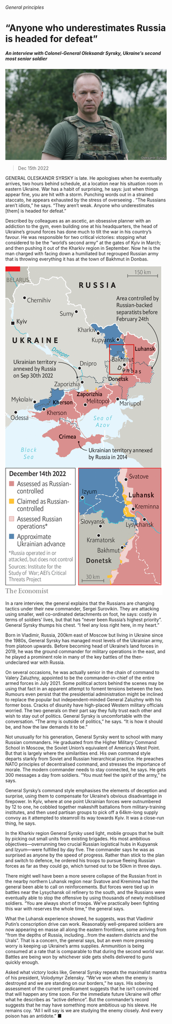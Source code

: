 ###### General principles

# “Anyone who underestimates Russia is headed for defeat” 

##### An interview with Colonel-General Oleksandr Syrsky, Ukraine’s second most senior soldier 

![image](images/20221217_FBP501.jpg) 

> Dec 15th 2022 

GENERAL OLESKANDR SYRSKY is late. He apologises when he eventually arrives, two hours behind schedule, at a location near his situation room in eastern Ukraine. War has a habit of surprising, he says: just when things appear fine, you are hit with a storm. Punching words out in a strained staccato, he appears exhausted by the stress of overseeing . “The Russians aren’t idiots,” he says. “They aren’t weak. Anyone who underestimates [them] is headed for defeat.” 

Described by colleagues as an ascetic, an obsessive planner with an addiction to the gym, even building one at his headquarters, the head of Ukraine’s ground forces has done much to tilt the war in his country’s favour. He was responsible for two critical victories: stopping what  considered to be the “world’s second army” at the gates of Kyiv in March; and then pushing it out of the Kharkiv region in September. Now he is the man charged with facing down a humiliated but regrouped Russian army that is throwing everything it has at the town of Bakhmut in Donbas.

![image](images/20221217_WOM970.png) 


In a rare interview, the general explains that the Russians are changing tactics under their new commander, Sergei Surovikin. They are attacking using smaller, well co-ordinated detachments on foot, he says: costly in terms of soldiers’ lives, but that has “never been Russia’s highest priority”. General Syrsky thumps his chest. “I feel any loss right here, in my heart.”

Born in Vladimir, Russia, 200km east of Moscow but living in Ukraine since the 1980s, General Syrsky has managed most levels of the Ukrainian army, from platoon upwards. Before becoming head of Ukraine’s land forces in 2019, he was the ground commander for military operations in the east, and he played a prominent role in many of the key battles of the then-undeclared war with Russia. 

On several occasions, he was actually senior in the chain of command to Valery Zaluzhny, appointed to be the commander-in-chief of the entire armed forces in July 2021. Some political actors behind the scenes may be using that fact in an apparent attempt to foment tensions between the two. Rumours even persist that the presidential administration might be inclined to replace the popular but independent-minded General Zaluzhny with his former boss. Cracks of disunity have high-placed Western military officials worried. The two generals on their part say they fully trust each other and wish to stay out of politics. General Syrsky is uncomfortable with the conversation. “The army is outside of politics,” he says. “It is how it should be, and how the law demands it to be.” 


Not unusually for his generation, General Syrsky went to school with many Russian commanders. He graduated from the Higher Military Command School in Moscow, the Soviet Union’s equivalent of America’s West Point. But that is largely where the similarities end. His own command style departs starkly from Soviet and Russian hierarchical practice. He preaches NATO principles of decentralised command, and stresses the importance of morale. The modern commander needs to stay connected, he says. He gets 300 messages a day from soldiers. “You must feel the spirit of the army,” he says. 

General Syrsky’s command style emphasises the elements of deception and surprise, using them to compensate for Ukraine’s obvious disadvantage in firepower. In Kyiv, where at one point Ukrainian forces were outnumbered by 12 to one, he cobbled together makeshift battalions from military-training institutes, and then used partisan groups to pick off a 64km-long supply convoy as it attempted to steamroll its way towards Kyiv. It was a close-run thing, he says. 

In the Kharkiv region General Syrsky used light, mobile groups that he built by picking out small units from existing brigades. His most ambitious objectives—overrunning two crucial Russian logistical hubs in Kupyansk and Izyum—were fulfilled by day five. The commander says he was as surprised as anyone by the speed of progress. Rather than stick to the plan and switch to defence, he ordered his troops to pursue fleeing Russian forces as far as they could go, which turned out to be 50km in three days.

There might well have been a more severe collapse of the Russian front in the nearby northern Luhansk region near Svatove and Kreminna had the general been able to call on reinforcements. But forces were tied up in battles near the Lysychansk oil refinery to the south, and the Russians were eventually able to stop the offensive by using thousands of newly mobilised soldiers. “You are always short of troops. We’ve practically been fighting this war with reserves the whole time,” the general says.

What the Luhansk experience showed, he suggests, was that Vladimir Putin’s conscription drive can work. Reasonably well-prepared soldiers are now appearing en masse all along the eastern frontlines, some arriving from “from the depths of Russia, including…from the eastern districts and the Urals”. That is a concern, the general says, but an even more pressing worry is keeping up Ukraine’s arms supplies. Ammunition is being consumed at a rate that is comparable to that during the second world war. Battles are being won by whichever side gets shells delivered to guns quickly enough.

Asked what victory looks like, General Syrsky repeats the maximalist mantra of his president, Volodymyr Zelensky. “We’ve won when the enemy is destroyed and we are standing on our borders,” he says. His sobering assessment of the current predicament suggests that he isn’t convinced that will happen any time soon. For the immediate future Ukraine will offer what he describes as “active defence”. But the commander’s record suggests that he may have something more ambitious up his sleeve. He remains coy. “All I will say is we are studying the enemy closely. And every poison has an antidote.” ■


